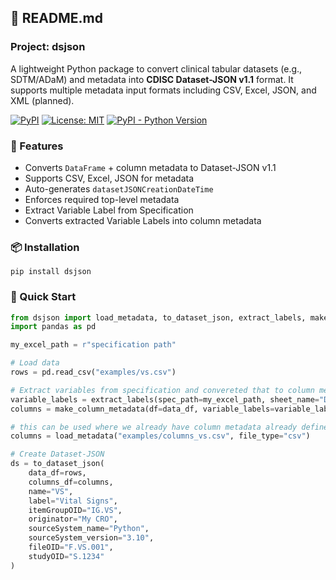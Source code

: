 ## 📄 README.md

### Project: dsjson

A lightweight Python package to convert clinical tabular datasets (e.g., SDTM/ADaM) and metadata into **CDISC Dataset-JSON v1.1** format. It supports multiple metadata input formats including CSV, Excel, JSON, and XML (planned).


[![PyPI](https://img.shields.io/pypi/v/dsjson.svg)](https://pypi.org/project/dsjson/)
[![License: MIT](https://img.shields.io/badge/License-MIT-yellow.svg)](LICENSE)
[![PyPI - Python Version](https://img.shields.io/pypi/pyversions/dsjson.svg)](https://pypi.org/project/dsjson/)


### 🔧 Features

* Converts `DataFrame` + column metadata to Dataset-JSON v1.1
* Supports CSV, Excel, JSON for metadata
* Auto-generates `datasetJSONCreationDateTime`
* Enforces required top-level metadata
* Extract Variable Label from Specification
* Converts extracted Variable Labels into column metadata

### 📦 Installation
```
pip install dsjson
```

### 🚀 Quick Start

```python
from dsjson import load_metadata, to_dataset_json, extract_labels, make_column_metedata
import pandas as pd

my_excel_path = r"specification path"

# Load data
rows = pd.read_csv("examples/vs.csv")

# Extract variables from specification and convereted that to column metadata
variable_labels = extract_labels(spec_path=my_excel_path, sheet_name="DM", variable_name_col="Variable Name", variable_label_col="Variable Label")
columns = make_column_metadata(df=data_df, variable_labels=variable_labels, domain="DM")

# this can be used where we already have column metadata already defined in a file - if you make column metadata as per above code, then this is not required
columns = load_metadata("examples/columns_vs.csv", file_type="csv")

# Create Dataset-JSON
ds = to_dataset_json(
    data_df=rows,
    columns_df=columns,
    name="VS",
    label="Vital Signs",
    itemGroupOID="IG.VS",
    originator="My CRO",
    sourceSystem_name="Python",
    sourceSystem_version="3.10",
    fileOID="F.VS.001",
    studyOID="S.1234"
)
```



